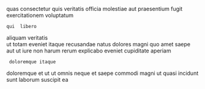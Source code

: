 <!--
title: Self-enabling maximized knowledge user
author: Meaghan
date: 2014-07-31-1304
link: 2014-07-31-1304-self-enabling-maximized-knowledge-user
tags: [search,icons,system,digest]
-->

quas consectetur   quis  veritatis  officia molestiae
aut  praesentium
fugit exercitationem voluptatum    
 	qui  libero
aliquam veritatis  
  ut totam eveniet  itaque recusandae
natus dolores magni quo amet  saepe  
aut ut   iure non
harum rerum explicabo  eveniet  cupiditate aperiam  
 	 doloremque itaque
  doloremque  et ut ut omnis neque
 et saepe commodi magni ut  quasi
  incidunt 
sunt   laborum suscipit ea 